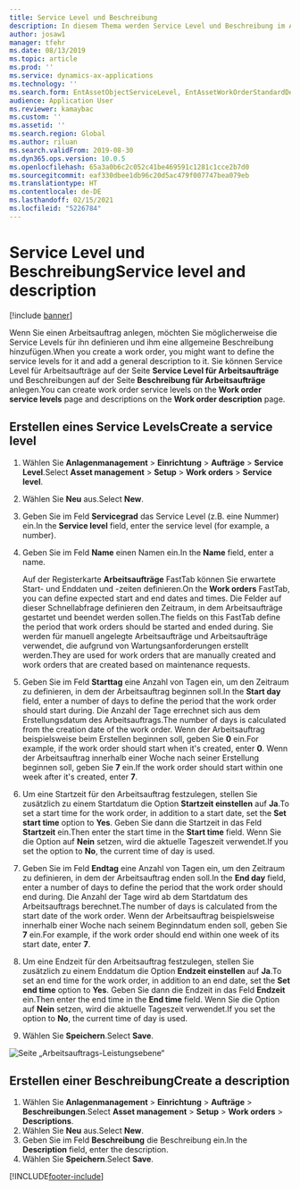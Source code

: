 ```yaml
---
title: Service Level und Beschreibung
description: In diesem Thema werden Service Level und Beschreibung im Anlagenmanagement erläutert.
author: josaw1
manager: tfehr
ms.date: 08/13/2019
ms.topic: article
ms.prod: ''
ms.service: dynamics-ax-applications
ms.technology: ''
ms.search.form: EntAssetObjectServiceLevel, EntAssetWorkOrderStandardDescription, EntAssetWorkOrderServiceLevel, EntAssetServiceLevelLookup
audience: Application User
ms.reviewer: kamaybac
ms.custom: ''
ms.assetid: ''
ms.search.region: Global
ms.author: riluan
ms.search.validFrom: 2019-08-30
ms.dyn365.ops.version: 10.0.5
ms.openlocfilehash: 65a3a0b6c2c052c41be469591c1281c1cce2b7d0
ms.sourcegitcommit: eaf330dbee1db96c20d5ac479f007747bea079eb
ms.translationtype: HT
ms.contentlocale: de-DE
ms.lasthandoff: 02/15/2021
ms.locfileid: "5226784"
---
```

# <a name="service-level-and-description"></a><span data-ttu-id="58fc0-103">Service Level und Beschreibung</span><span class="sxs-lookup"><span data-stu-id="58fc0-103">Service level and description</span></span>

[!include [banner](../../includes/banner.md)]

 

<span data-ttu-id="58fc0-104">Wenn Sie einen Arbeitsauftrag anlegen, möchten Sie möglicherweise die Service Levels für ihn definieren und ihm eine allgemeine Beschreibung hinzufügen.</span><span class="sxs-lookup"><span data-stu-id="58fc0-104">When you create a work order, you might want to define the service levels for it and add a general description to it.</span></span> <span data-ttu-id="58fc0-105">Sie können Service Level für Arbeitsaufträge auf der Seite **Service Level für Arbeitsaufträge** und Beschreibungen auf der Seite **Beschreibung für Arbeitsaufträge** anlegen.</span><span class="sxs-lookup"><span data-stu-id="58fc0-105">You can create work order service levels on the **Work order service levels** page and descriptions on the **Work order description** page.</span></span>

## <a name="create-a-service-level"></a><span data-ttu-id="58fc0-106">Erstellen eines Service Levels</span><span class="sxs-lookup"><span data-stu-id="58fc0-106">Create a service level</span></span>

1. <span data-ttu-id="58fc0-107">Wählen Sie **Anlagenmanagement** \> **Einrichtung** \> **Aufträge** \> **Service Level**.</span><span class="sxs-lookup"><span data-stu-id="58fc0-107">Select **Asset management** \> **Setup** \> **Work orders** \> **Service level**.</span></span>
2. <span data-ttu-id="58fc0-108">Wählen Sie **Neu** aus.</span><span class="sxs-lookup"><span data-stu-id="58fc0-108">Select **New**.</span></span>
3. <span data-ttu-id="58fc0-109">Geben Sie im Feld **Servicegrad** das Service Level (z.B. eine Nummer) ein.</span><span class="sxs-lookup"><span data-stu-id="58fc0-109">In the **Service level** field, enter the service level (for example, a number).</span></span>
4. <span data-ttu-id="58fc0-110">Geben Sie im Feld **Name** einen Namen ein.</span><span class="sxs-lookup"><span data-stu-id="58fc0-110">In the **Name** field, enter a name.</span></span>

    <span data-ttu-id="58fc0-111">Auf der Registerkarte **Arbeitsaufträge** FastTab können Sie erwartete Start- und Enddaten und -zeiten definieren.</span><span class="sxs-lookup"><span data-stu-id="58fc0-111">On the **Work orders** FastTab, you can define expected start and end dates and times.</span></span> <span data-ttu-id="58fc0-112">Die Felder auf dieser Schnellabfrage definieren den Zeitraum, in dem Arbeitsaufträge gestartet und beendet werden sollen.</span><span class="sxs-lookup"><span data-stu-id="58fc0-112">The fields on this FastTab define the period that work orders should be started and ended during.</span></span> <span data-ttu-id="58fc0-113">Sie werden für manuell angelegte Arbeitsaufträge und Arbeitsaufträge verwendet, die aufgrund von Wartungsanforderungen erstellt werden.</span><span class="sxs-lookup"><span data-stu-id="58fc0-113">They are used for work orders that are manually created and work orders that are created based on maintenance requests.</span></span> 

5. <span data-ttu-id="58fc0-114">Geben Sie im Feld **Starttag** eine Anzahl von Tagen ein, um den Zeitraum zu definieren, in dem der Arbeitsauftrag beginnen soll.</span><span class="sxs-lookup"><span data-stu-id="58fc0-114">In the **Start day** field, enter a number of days to define the period that the work order should start during.</span></span> <span data-ttu-id="58fc0-115">Die Anzahl der Tage errechnet sich aus dem Erstellungsdatum des Arbeitsauftrags.</span><span class="sxs-lookup"><span data-stu-id="58fc0-115">The number of days is calculated from the creation date of the work order.</span></span> <span data-ttu-id="58fc0-116">Wenn der Arbeitsauftrag beispielsweise beim Erstellen beginnen soll, geben Sie **0** ein.</span><span class="sxs-lookup"><span data-stu-id="58fc0-116">For example, if the work order should start when it's created, enter **0**.</span></span> <span data-ttu-id="58fc0-117">Wenn der Arbeitsauftrag innerhalb einer Woche nach seiner Erstellung beginnen soll, geben Sie **7** ein.</span><span class="sxs-lookup"><span data-stu-id="58fc0-117">If the work order should start within one week after it's created, enter **7**.</span></span>
6. <span data-ttu-id="58fc0-118">Um eine Startzeit für den Arbeitsauftrag festzulegen, stellen Sie zusätzlich zu einem Startdatum die Option **Startzeit einstellen** auf **Ja**.</span><span class="sxs-lookup"><span data-stu-id="58fc0-118">To set a start time for the work order, in addition to a start date, set the **Set start time** option to **Yes**.</span></span> <span data-ttu-id="58fc0-119">Geben Sie dann die Startzeit in das Feld **Startzeit** ein.</span><span class="sxs-lookup"><span data-stu-id="58fc0-119">Then enter the start time in the **Start time** field.</span></span> <span data-ttu-id="58fc0-120">Wenn Sie die Option auf **Nein** setzen, wird die aktuelle Tageszeit verwendet.</span><span class="sxs-lookup"><span data-stu-id="58fc0-120">If you set the option to **No**, the current time of day is used.</span></span>
7. <span data-ttu-id="58fc0-121">Geben Sie im Feld **Endtag** eine Anzahl von Tagen ein, um den Zeitraum zu definieren, in dem der Arbeitsauftrag enden soll.</span><span class="sxs-lookup"><span data-stu-id="58fc0-121">In the **End day** field, enter a number of days to define the period that the work order should end during.</span></span> <span data-ttu-id="58fc0-122">Die Anzahl der Tage wird ab dem Startdatum des Arbeitsauftrags berechnet.</span><span class="sxs-lookup"><span data-stu-id="58fc0-122">The number of days is calculated from the start date of the work order.</span></span> <span data-ttu-id="58fc0-123">Wenn der Arbeitsauftrag beispielsweise innerhalb einer Woche nach seinem Beginndatum enden soll, geben Sie **7** ein.</span><span class="sxs-lookup"><span data-stu-id="58fc0-123">For example, if the work order should end within one week of its start date, enter **7**.</span></span>
8. <span data-ttu-id="58fc0-124">Um eine Endzeit für den Arbeitsauftrag festzulegen, stellen Sie zusätzlich zu einem Enddatum die Option **Endzeit einstellen** auf **Ja**.</span><span class="sxs-lookup"><span data-stu-id="58fc0-124">To set an end time for the work order, in addition to an end date, set the **Set end time** option to **Yes**.</span></span> <span data-ttu-id="58fc0-125">Geben Sie dann die Endzeit in das Feld **Endzeit** ein.</span><span class="sxs-lookup"><span data-stu-id="58fc0-125">Then enter the end time in the **End time** field.</span></span> <span data-ttu-id="58fc0-126">Wenn Sie die Option auf **Nein** setzen, wird die aktuelle Tageszeit verwendet.</span><span class="sxs-lookup"><span data-stu-id="58fc0-126">If you set the option to **No**, the current time of day is used.</span></span>
9. <span data-ttu-id="58fc0-127">Wählen Sie **Speichern**.</span><span class="sxs-lookup"><span data-stu-id="58fc0-127">Select **Save**.</span></span>

![Seite „Arbeitsauftrags-Leistungsebene“](media/19-setup-for-work-orders.png)

## <a name="create-a-description"></a><span data-ttu-id="58fc0-129">Erstellen einer Beschreibung</span><span class="sxs-lookup"><span data-stu-id="58fc0-129">Create a description</span></span>

1. <span data-ttu-id="58fc0-130">Wählen Sie **Anlagenmanagement** \> **Einrichtung** \> **Aufträge** \> **Beschreibungen**.</span><span class="sxs-lookup"><span data-stu-id="58fc0-130">Select **Asset management** \> **Setup** \> **Work orders** \> **Descriptions**.</span></span>
2. <span data-ttu-id="58fc0-131">Wählen Sie **Neu** aus.</span><span class="sxs-lookup"><span data-stu-id="58fc0-131">Select **New**.</span></span>
3. <span data-ttu-id="58fc0-132">Geben Sie im Feld **Beschreibung** die Beschreibung ein.</span><span class="sxs-lookup"><span data-stu-id="58fc0-132">In the **Description** field, enter the description.</span></span>
4. <span data-ttu-id="58fc0-133">Wählen Sie **Speichern**.</span><span class="sxs-lookup"><span data-stu-id="58fc0-133">Select **Save**.</span></span>


[!INCLUDE[footer-include](../../../includes/footer-banner.md)]
